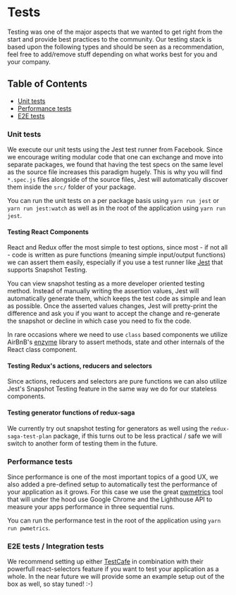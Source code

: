 # Tests

Testing was one of the major aspects that we wanted to get right from the start and provide best practices to the community. Our testing stack is based upon the following types and should be seen as a recommendation, feel free to add/remove stuff depending on what works best for you and your company.

## Table of Contents

- [Unit tests](#unit-tests)
- [Performance tests](#performance-tests)
- [E2E tests](#e2e-tests)

<a id="unit-tests"></a>
### Unit tests
We execute our unit tests using the Jest test runner from Facebook. Since we encourage writing modular code that one can exchange and move into separate packages, we found that having the test specs on the same level as the source file increases this paradigm hugely. This is why you will find `*.spec.js` files alongside of the source files, Jest will automatically discover them inside the `src/` folder of your package.

You can run the unit tests on a per package basis using `yarn run jest` or `yarn run jest:watch` as well as in the root of the application using `yarn run jest`.

#### Testing React Components
React and Redux offer the most simple to test options, since most - if not all - code is written as pure functions (meaning simple input/output functions) we can assert them easily, especially if you use a test runner like [Jest](https://facebook.github.io/jest/docs/en/api.html) that supports Snapshot Testing.

You can view snapshot testing as a more developer oriented testing method. Instead of manually writing the assertion values, Jest will automatically generate them, which keeps the test code as simple and lean as possible. Once the asserted values changes, Jest will pretty-print the difference and ask you if you want to accept the change and re-generate the snapshot or decline in which case you need to fix the code.

In rare occasions where we need to use `class` based components we utilize AirBnB's [enzyme](https://github.com/airbnb/enzyme) library to assert methods, state and other internals of the React class component.

#### Testing Redux's actions, reducers and selectors
Since actions, reducers and selectors are pure functions we can also utilize Jest's Snapshot Testing feature in the same way we do for our stateless components.

#### Testing generator functions of redux-saga
We currently try out snapshot testing for generators as well using the `redux-saga-test-plan` package, if this turns out to be less practical / safe we will switch to another form of testing them in the future.

<a id="performance-tests"></a>
### Performance tests
Since performance is one of the most important topics of a good UX, we also added a pre-defined setup to automatically test the performance of your application as it grows. For this case we use the great [pwmetrics](https://github.com/paulirish/pwmetrics) tool that will under the hood use Google Chrome and the Lighthouse API to measure your apps performance in three sequential runs.

You can run the performance test in the root of the application using `yarn run pwmetrics`.

<a id="e2e-tests"></a>
### E2E tests / Integration tests
We recommend setting up either [TestCafe](https://devexpress.github.io/testcafe/) in combination with their powerfull react-selectors feature if you want to test your application as a whole. In the near future we will provide some an example setup out of the box as well, so stay tuned! :-)
